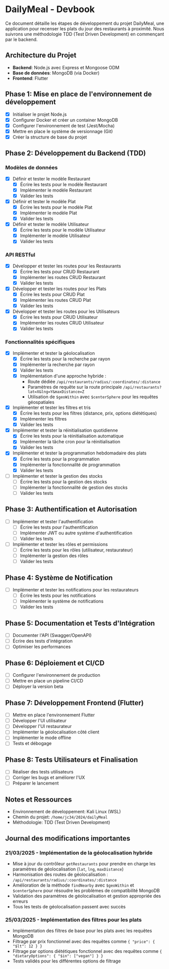 # DailyMeal - Devbook

Ce document détaille les étapes de développement du projet DailyMeal, une application pour recenser les plats du jour des restaurants à proximité. Nous suivrons une méthodologie TDD (Test Driven Development) en commençant par le backend.

## Architecture du Projet

- **Backend**: Node.js avec Express et Mongoose ODM
- **Base de données**: MongoDB (via Docker)
- **Frontend**: Flutter

## Phase 1: Mise en place de l'environnement de développement

- [x] Initialiser le projet Node.js
- [x] Configurer Docker et créer un container MongoDB
- [x] Configurer l'environnement de test (Jest/Mocha)
- [x] Mettre en place le système de versionnage (Git)
- [x] Créer la structure de base du projet

## Phase 2: Développement du Backend (TDD)

### Modèles de données

- [x] Définir et tester le modèle Restaurant
  - [x] Écrire les tests pour le modèle Restaurant
  - [x] Implémenter le modèle Restaurant
  - [x] Valider les tests

- [x] Définir et tester le modèle Plat
  - [x] Écrire les tests pour le modèle Plat
  - [x] Implémenter le modèle Plat
  - [x] Valider les tests

- [x] Définir et tester le modèle Utilisateur
  - [x] Écrire les tests pour le modèle Utilisateur
  - [x] Implémenter le modèle Utilisateur
  - [x] Valider les tests

### API RESTful

- [x] Développer et tester les routes pour les Restaurants
  - [x] Écrire les tests pour CRUD Restaurant
  - [x] Implémenter les routes CRUD Restaurant
  - [x] Valider les tests

- [x] Développer et tester les routes pour les Plats
  - [x] Écrire les tests pour CRUD Plat
  - [x] Implémenter les routes CRUD Plat
  - [x] Valider les tests

- [x] Développer et tester les routes pour les Utilisateurs
  - [x] Écrire les tests pour CRUD Utilisateur
  - [x] Implémenter les routes CRUD Utilisateur
  - [x] Valider les tests

### Fonctionnalités spécifiques

- [x] Implémenter et tester la géolocalisation
  - [x] Écrire les tests pour la recherche par rayon
  - [x] Implémenter la recherche par rayon
  - [x] Valider les tests
  - [x] Implémentation d'une approche hybride :
    - Route dédiée `/api/restaurants/radius/:coordinates/:distance`
    - Paramètres de requête sur la route principale `/api/restaurants?lat=X&lng=Y&maxDistance=Z`
    - Utilisation de `$geoWithin` avec `$centerSphere` pour les requêtes géospatiales

- [x] Implémenter et tester les filtres et tris
  - [x] Écrire les tests pour les filtres (distance, prix, options diététiques)
  - [x] Implémenter les filtres
  - [x] Valider les tests

- [x] Implémenter et tester la réinitialisation quotidienne
  - [x] Écrire les tests pour la réinitialisation automatique
  - [x] Implémenter la tâche cron pour la réinitialisation
  - [x] Valider les tests

- [x] Implémenter et tester la programmation hebdomadaire des plats
  - [x] Écrire les tests pour la programmation
  - [x] Implémenter la fonctionnalité de programmation
  - [x] Valider les tests

- [ ] Implémenter et tester la gestion des stocks
  - [ ] Écrire les tests pour la gestion des stocks
  - [ ] Implémenter la fonctionnalité de gestion des stocks
  - [ ] Valider les tests

## Phase 3: Authentification et Autorisation

- [ ] Implémenter et tester l'authentification
  - [ ] Écrire les tests pour l'authentification
  - [ ] Implémenter JWT ou autre système d'authentification
  - [ ] Valider les tests

- [ ] Implémenter et tester les rôles et permissions
  - [ ] Écrire les tests pour les rôles (utilisateur, restaurateur)
  - [ ] Implémenter la gestion des rôles
  - [ ] Valider les tests

## Phase 4: Système de Notification

- [ ] Implémenter et tester les notifications pour les restaurateurs
  - [ ] Écrire les tests pour les notifications
  - [ ] Implémenter le système de notifications
  - [ ] Valider les tests

## Phase 5: Documentation et Tests d'Intégration

- [ ] Documenter l'API (Swagger/OpenAPI)
- [ ] Écrire des tests d'intégration
- [ ] Optimiser les performances

## Phase 6: Déploiement et CI/CD

- [ ] Configurer l'environnement de production
- [ ] Mettre en place un pipeline CI/CD
- [ ] Déployer la version beta

## Phase 7: Développement Frontend (Flutter)

- [ ] Mettre en place l'environnement Flutter
- [ ] Développer l'UI utilisateur
- [ ] Développer l'UI restaurateur
- [ ] Implémenter la géolocalisation côté client
- [ ] Implémenter le mode offline
- [ ] Tests et débogage

## Phase 8: Tests Utilisateurs et Finalisation

- [ ] Réaliser des tests utilisateurs
- [ ] Corriger les bugs et améliorer l'UX
- [ ] Préparer le lancement

## Notes et Ressources

- Environnement de développement: Kali Linux (WSL)
- Chemin du projet: `/home/jc34/2024/dailyMeal`
- Méthodologie: TDD (Test Driven Development)

## Journal des modifications importantes

### 21/03/2025 - Implémentation de la géolocalisation hybride

- Mise à jour du contrôleur `getRestaurants` pour prendre en charge les paramètres de géolocalisation (`lat`, `lng`, `maxDistance`)
- Harmonisation des routes de géolocalisation : `/api/restaurants/radius/:coordinates/:distance`
- Amélioration de la méthode `findNearby` avec `$geoWithin` et `$centerSphere` pour résoudre les problèmes de compatibilité MongoDB
- Validation des paramètres de géolocalisation et gestion appropriée des erreurs
- Tous les tests de géolocalisation passent avec succès

### 25/03/2025 - Implémentation des filtres pour les plats

- Implémentation des filtres de base pour les plats avec les requêtes MongoDB
- Filtrage par prix fonctionnel avec des requêtes comme `{ "price": { "$lt": 12 } }`
- Filtrage par options diététiques fonctionnel avec des requêtes comme `{ "dietaryOptions": { "$in": ["vegan"] } }`
- Tests validés pour les différentes options de filtrage
